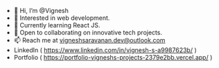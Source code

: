 - 👋 Hi, I’m @Vignesh
- 👀 Interested in web development.
- 🌱 Currently learning React JS.
- 💼 Open to collaborating on innovative tech projects.
- 📫 Reach me at vigneshsaravanan.dev@outlook.com
- LinkedIn ( https://www.linkedin.com/in/vignesh-s-a9987623b/ )
- Portfolio ( https://portfolio-vigneshs-projects-2379e2bb.vercel.app/ )
